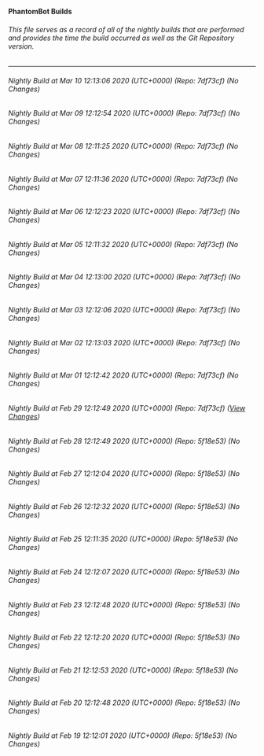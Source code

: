 **PhantomBot Builds**

###### This file serves as a record of all of the nightly builds that are performed and provides the time the build occurred as well as the Git Repository version.
-------------------------------------------------------------------------------------------------------------
###### Nightly Build at Mar 10 12:13:06 2020 (UTC+0000) (Repo: 7df73cf) (No Changes)
###### Nightly Build at Mar 09 12:12:54 2020 (UTC+0000) (Repo: 7df73cf) (No Changes)
###### Nightly Build at Mar 08 12:11:25 2020 (UTC+0000) (Repo: 7df73cf) (No Changes)
###### Nightly Build at Mar 07 12:11:36 2020 (UTC+0000) (Repo: 7df73cf) (No Changes)
###### Nightly Build at Mar 06 12:12:23 2020 (UTC+0000) (Repo: 7df73cf) (No Changes)
###### Nightly Build at Mar 05 12:11:32 2020 (UTC+0000) (Repo: 7df73cf) (No Changes)
###### Nightly Build at Mar 04 12:13:00 2020 (UTC+0000) (Repo: 7df73cf) (No Changes)
###### Nightly Build at Mar 03 12:12:06 2020 (UTC+0000) (Repo: 7df73cf) (No Changes)
###### Nightly Build at Mar 02 12:13:03 2020 (UTC+0000) (Repo: 7df73cf) (No Changes)
###### Nightly Build at Mar 01 12:12:42 2020 (UTC+0000) (Repo: 7df73cf) (No Changes)
###### Nightly Build at Feb 29 12:12:49 2020 (UTC+0000) (Repo: 7df73cf) ([View Changes](https://github.com/PhantomBot/PhantomBot/compare/5f18e53...7df73cf))
###### Nightly Build at Feb 28 12:12:49 2020 (UTC+0000) (Repo: 5f18e53) (No Changes)
###### Nightly Build at Feb 27 12:12:04 2020 (UTC+0000) (Repo: 5f18e53) (No Changes)
###### Nightly Build at Feb 26 12:12:32 2020 (UTC+0000) (Repo: 5f18e53) (No Changes)
###### Nightly Build at Feb 25 12:11:35 2020 (UTC+0000) (Repo: 5f18e53) (No Changes)
###### Nightly Build at Feb 24 12:12:07 2020 (UTC+0000) (Repo: 5f18e53) (No Changes)
###### Nightly Build at Feb 23 12:12:48 2020 (UTC+0000) (Repo: 5f18e53) (No Changes)
###### Nightly Build at Feb 22 12:12:20 2020 (UTC+0000) (Repo: 5f18e53) (No Changes)
###### Nightly Build at Feb 21 12:12:53 2020 (UTC+0000) (Repo: 5f18e53) (No Changes)
###### Nightly Build at Feb 20 12:12:48 2020 (UTC+0000) (Repo: 5f18e53) (No Changes)
###### Nightly Build at Feb 19 12:12:01 2020 (UTC+0000) (Repo: 5f18e53) (No Changes)
